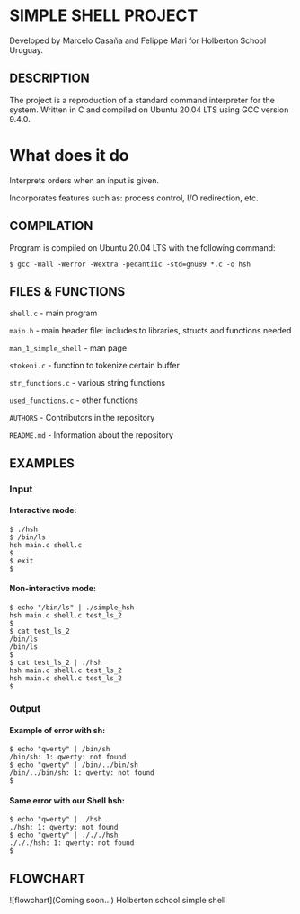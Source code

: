 # SIMPLE SHELL PROJECT

Developed by Marcelo Casaña and Felippe Mari for Holberton School Uruguay.

## DESCRIPTION

The project is a reproduction of a standard command interpreter for the system.
Written in C and compiled on Ubuntu 20.04 LTS using GCC version 9.4.0.

# What does it do
Interprets orders when an input is given.

Incorporates features such as: process control, I/O redirection, etc.

## COMPILATION

Program is compiled on Ubuntu 20.04 LTS with the following command:

	$ gcc -Wall -Werror -Wextra -pedantiic -std=gnu89 *.c -o hsh

## FILES & FUNCTIONS

`shell.c` - main program

`main.h` - main header file: includes to libraries, structs and functions needed

`man_1_simple_shell` - man page

`stokeni.c` - function to tokenize certain buffer

`str_functions.c` - various string functions

`used_functions.c` - other functions

`AUTHORS` - Contributors in the repository

`README.md` - Information about the repository

## EXAMPLES

### Input

#### Interactive mode:

	$ ./hsh
	$ /bin/ls
	hsh main.c shell.c
	$
	$ exit
	$

#### Non-interactive mode:

	$ echo "/bin/ls" | ./simple_hsh
	hsh main.c shell.c test_ls_2
	$
	$ cat test_ls_2
	/bin/ls
	/bin/ls
	$
	$ cat test_ls_2 | ./hsh
	hsh main.c shell.c test_ls_2
	hsh main.c shell.c test_ls_2
	$

### Output

#### Example of error with sh:

	$ echo "qwerty" | /bin/sh
	/bin/sh: 1: qwerty: not found
	$ echo "qwerty" | /bin/../bin/sh
	/bin/../bin/sh: 1: qwerty: not found
	$

#### Same error with our Shell hsh:

	$ echo "qwerty" | ./hsh
	./hsh: 1: qwerty: not found
	$ echo "qwerty" | ./././hsh
	./././hsh: 1: qwerty: not found
	$

## FLOWCHART

![flowchart](Coming soon...)
Holberton school simple shell
